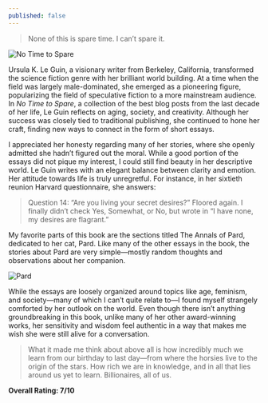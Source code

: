 ```yaml
---
published: false
---
```

> None of this is spare time. I can’t spare it.

![No Time to Spare](https://m.media-amazon.com/images/I/41Vmf4CVDjL._SY445_SX342_.jpg)

Ursula K. Le Guin, a visionary writer from Berkeley, California, transformed the science fiction genre with her brilliant world building. At a time when the field was largely male-dominated, she emerged as a pioneering figure, popularizing the field of speculative fiction to a more mainstream audience. In _No Time to Spare_, a collection of the best blog posts from the last decade of her life, Le Guin reflects on aging, society, and creativity. Although her success was closely tied to traditional publishing, she continued to hone her craft, finding new ways to connect in the form of short essays.

I appreciated her honesty regarding many of her stories, where she openly admitted she hadn’t figured out the moral. While a good portion of the essays did not pique my interest, I could still find beauty in her descriptive world. Le Guin writes with an elegant balance between clarity and emotion. Her attitude towards life is truly unregretful. For instance, in her sixtieth reunion Harvard questionnaire, she answers:

> Question 14: “Are you living your secret desires?” Floored again. I finally didn’t check Yes, Somewhat, or No, but wrote in “I have none, my desires are flagrant.”

My favorite parts of this book are the sections titled The Annals of Pard, dedicated to her cat, Pard. Like many of the other essays in the book, the stories about Pard are very simple—mostly random thoughts and observations about her companion.

![Pard](https://images.squarespace-cdn.com/content/v1/5cad42ef90f904e520359371/1624716614143-5RKLN7SBW73VUCV9Z2OG/Pard-TimeMachine-IMG_2195_500w.jpg?format=2500w)

While the essays are loosely organized around topics like age, feminism, and society—many of which  I can’t quite relate to—I found myself strangely comforted by her outlook on the world. Even though there isn’t anything groundbreaking in this book, unlike many of her other award-winning works, her sensitivity and wisdom feel authentic in a way that makes me wish she were still alive for a conversation.

> What it made me think about above all is how incredibly much we learn from our birthday to last day—from where the horsies live to the origin of the stars. How rich we are in knowledge, and in all that lies around us yet to learn. Billionaires, all of us.

**Overall Rating: 7/10**
